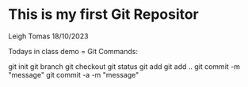 # This is my first Git Repositor

Leigh Tomas
18/10/2023

Todays in class demo = Git Commands: 

git init
git branch <branch-name>
git checkout <branch-name>
git status
git add <file-or-folder>
git add ..
git commit -m "message"
git commit -a -m "message"

